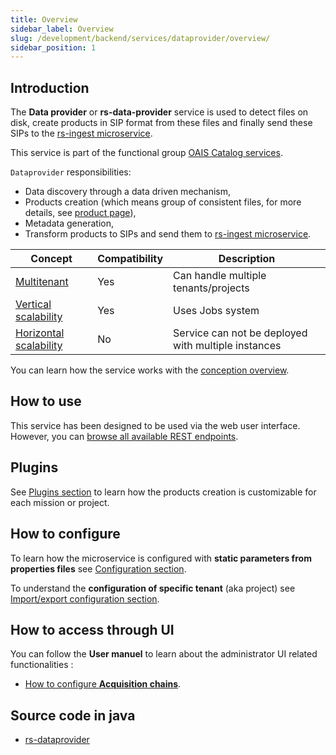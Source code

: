 ```yaml
---
title: Overview
sidebar_label: Overview
slug: /development/backend/services/dataprovider/overview/
sidebar_position: 1
---
```


## Introduction

The **Data provider** or **rs-data-provider** service is used to detect files on disk, create products in SIP format
from these files and finally send these SIPs to the [rs-ingest microservice](../ingest/overview.md).

This service is part of the functional group
[OAIS Catalog services](../../functional-overview/03-oais-catalog-services.md).

`Dataprovider` responsibilities:

* Data discovery through a data driven mechanism,
* Products creation (which means group of consistent files, for more details,
  see [product page](/docs/development/concepts/04-products.md)),
* Metadata generation,
* Transform products to SIPs and send them to [rs-ingest microservice](../ingest/overview.md).

| Concept                                                                           | Compatibility | Description                                         |
|-----------------------------------------------------------------------------------|---------------|-----------------------------------------------------|
| [Multitenant](../../concepts/03-multitenant.md)                                   | Yes           | Can handle multiple tenants/projects                | 
| [Vertical scalability](../../concepts/07-scalability.md#vertical-scalability)     | Yes           | Uses Jobs system                                    | 
| [Horizontal scalability](../../concepts/07-scalability.md#horizontal-scalability) | No            | Service can not be deployed with multiple instances |

You can learn how the service works with the [conception overview](./dataprovider-conception.md).

## How to use

This service has been designed to be used via the web user interface. However, you can
[browse all available REST endpoints](./api-guides/dataprovider-api-swagger.mdx).

## Plugins


See [Plugins section](./plugins/overview.md) to learn how the products creation is customizable for each mission or
project.

## How to configure

To learn how the microservice is configured with **static parameters from properties files**
see [Configuration section](./configuration/dataprovider-static-configuration.md).

To understand the **configuration of specific tenant** (aka project)
see [Import/export configuration section](./configuration/dataprovider-import-export.md).

## How to access through UI

You can follow the **User manuel** to learn about the administrator UI related functionalities :

- [How to configure **Acquisition chains**](../../../user-documentation/4_2-dataprovider/acquisition-chain-configuration.md).

## Source code in java

* [rs-dataprovider](https://github.com/RegardsOss/regards-backend/tree/master/rs-dataprovider)